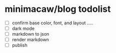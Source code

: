 # minimacaw/blog todolist

- [ ] confirm base color, font, and layout .....
- [ ] dark mode
- [ ] markdown to json
- [ ] render markdown
- [ ] publish